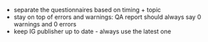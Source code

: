 * separate the questionnaires based on timing + topic
* stay on top of errors and warnings: QA report should always say 0 warnings and 0 errors
* keep IG publisher up to date - always use the latest one
